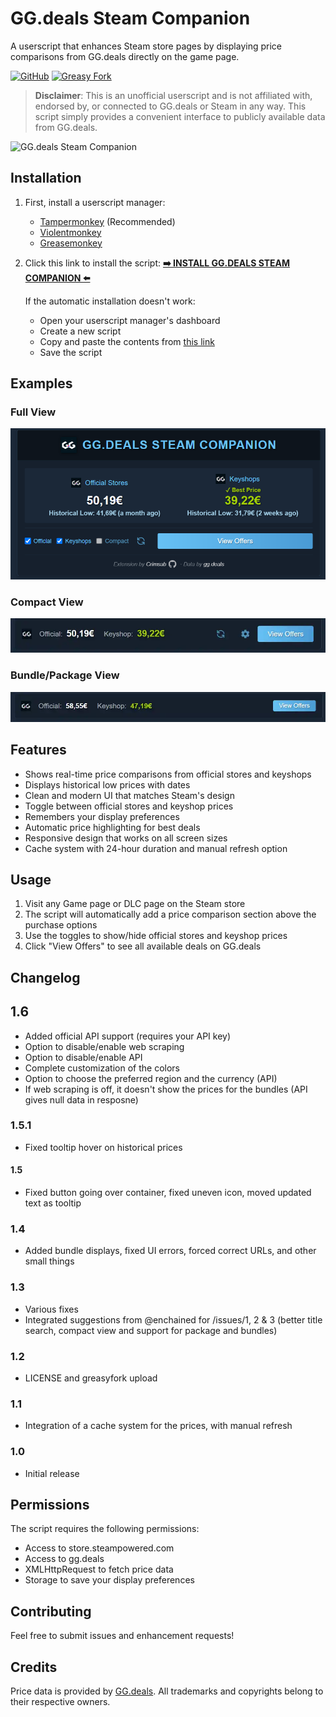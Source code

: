 # GG.deals Steam Companion

A userscript that enhances Steam store pages by displaying price comparisons from GG.deals directly on the game page.

[![GitHub](https://img.shields.io/badge/GitHub-Repository-24292e.svg?style=flat-square&logo=github)](https://github.com/Crimsab/ggdeals-steam-companion) [![Greasy Fork](https://img.shields.io/badge/Greasy%20Fork-Install-670000.svg?style=flat-square&logo=tampermonkey)](https://greasyfork.org/it/scripts/527356-gg-deals-steam-companion)

> **Disclaimer**: This is an unofficial userscript and is not affiliated with, endorsed by, or connected to GG.deals or Steam in any way. This script simply provides a convenient interface to publicly available data from GG.deals.

![GG.deals Steam Companion](https://gg.deals/favicon.ico)

## Installation

1. First, install a userscript manager:
   - [Tampermonkey](https://www.tampermonkey.net/) (Recommended)
   - [Violentmonkey](https://violentmonkey.github.io/)
   - [Greasemonkey](https://www.greasespot.net/)

2. Click this link to install the script: 
**[➡️ INSTALL GG.DEALS STEAM COMPANION ⬅️](https://raw.githubusercontent.com/Crimsab/ggdeals-steam-companion/main/userscript.user.js)**

   If the automatic installation doesn't work:
   - Open your userscript manager's dashboard
   - Create a new script
   - Copy and paste the contents from [this link](https://raw.githubusercontent.com/Crimsab/ggdeals-steam-companion/main/userscript.user.js)
   - Save the script

## Examples

### Full View
![Full View Screenshot](images/Screen1.webp)

### Compact View
![Compact View Screenshot](images/Screen2.webp)

### Bundle/Package View
![Bundle View Screenshot](images/Screen3.webp)

## Features

- Shows real-time price comparisons from official stores and keyshops
- Displays historical low prices with dates
- Clean and modern UI that matches Steam's design
- Toggle between official stores and keyshop prices
- Remembers your display preferences
- Automatic price highlighting for best deals
- Responsive design that works on all screen sizes
- Cache system with 24-hour duration and manual refresh option

## Usage

1. Visit any Game page or DLC page on the Steam store
2. The script will automatically add a price comparison section above the purchase options
3. Use the toggles to show/hide official stores and keyshop prices
4. Click "View Offers" to see all available deals on GG.deals

## Changelog

## 1.6
- Added official API support (requires your API key)
- Option to disable/enable web scraping
- Option to disable/enable API
- Complete customization of the colors
- Option to choose the preferred region and the currency (API)
- If web scraping is off, it doesn't show the prices for the bundles (API gives null data in resposne)

### 1.5.1
- Fixed tooltip hover on historical prices

#### 1.5
- Fixed button going over container, fixed uneven icon, moved updated text as tooltip

### 1.4
- Added bundle displays, fixed UI errors, forced correct URLs, and other small things

### 1.3
- Various fixes
- Integrated suggestions from @enchained for /issues/1, 2 & 3 (better title search, compact view and support for package and bundles)

### 1.2
- LICENSE and greasyfork upload

### 1.1 
- Integration of a cache system for the prices, with manual refresh

### 1.0
- Initial release

## Permissions

The script requires the following permissions:
- Access to store.steampowered.com
- Access to gg.deals
- XMLHttpRequest to fetch price data
- Storage to save your display preferences

## Contributing

Feel free to submit issues and enhancement requests!

## Credits

Price data is provided by [GG.deals](https://gg.deals). All trademarks and copyrights belong to their respective owners. 